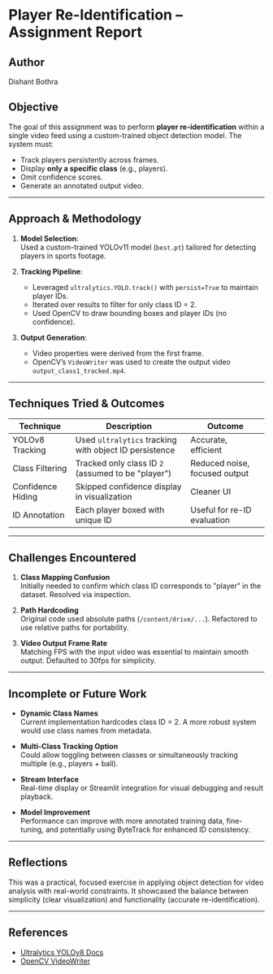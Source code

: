#  Player Re-Identification – Assignment Report

##  Author
Dishant Bothra

##  Objective

The goal of this assignment was to perform **player re-identification** within a single video feed using a custom-trained object detection model. The system must:

- Track players persistently across frames.
- Display **only a specific class** (e.g., players).
- Omit confidence scores.
- Generate an annotated output video.

---

##  Approach & Methodology

1. **Model Selection**:  
   Used a custom-trained YOLOv11 model (`best.pt`) tailored for detecting players in sports footage.

2. **Tracking Pipeline**:
   - Leveraged `ultralytics.YOLO.track()` with `persist=True` to maintain player IDs.
   - Iterated over results to filter for only class ID = 2.
   - Used OpenCV to draw bounding boxes and player IDs (no confidence).

3. **Output Generation**:
   - Video properties were derived from the first frame.
   - OpenCV’s `VideoWriter` was used to create the output video `output_class1_tracked.mp4`.

---

##  Techniques Tried & Outcomes

| Technique | Description | Outcome |
|----------|-------------|---------|
| YOLOv8 Tracking | Used `ultralytics` tracking with object ID persistence | Accurate, efficient |
| Class Filtering | Tracked only class ID `2` (assumed to be "player") | Reduced noise, focused output |
| Confidence Hiding | Skipped confidence display in visualization | Cleaner UI |
| ID Annotation | Each player boxed with unique ID | Useful for re-ID evaluation |

---

##  Challenges Encountered

1. **Class Mapping Confusion**  
   Initially needed to confirm which class ID corresponds to "player" in the dataset. Resolved via inspection.

2. **Path Hardcoding**  
   Original code used absolute paths (`/content/drive/...`). Refactored to use relative paths for portability.

3. **Video Output Frame Rate**  
   Matching FPS with the input video was essential to maintain smooth output. Defaulted to 30fps for simplicity.

---

##  Incomplete or Future Work

- **Dynamic Class Names**  
  Current implementation hardcodes class ID = 2. A more robust system would use class names from metadata.

- **Multi-Class Tracking Option**  
  Could allow toggling between classes or simultaneously tracking multiple (e.g., players + ball).

- **Stream Interface**  
  Real-time display or Streamlit integration for visual debugging and result playback.

- **Model Improvement**  
  Performance can improve with more annotated training data, fine-tuning, and potentially using ByteTrack for enhanced ID consistency.

---

##  Reflections

This was a practical, focused exercise in applying object detection for video analysis with real-world constraints. It showcased the balance between simplicity (clear visualization) and functionality (accurate re-identification).

---

##  References

- [Ultralytics YOLOv8 Docs](https://docs.ultralytics.com/)
- [OpenCV VideoWriter](https://docs.opencv.org/4.x/dd/d9e/classcv_1_1VideoWriter.html)


